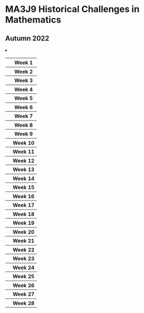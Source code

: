 <head>
<script type="text/javascript" id="MathJax-script" async
  src="https://cdn.jsdelivr.net/npm/mathjax@3/es5/tex-mml-chtml.js">
</script>
<script>
  MathJax = {
    tex: {
      inlineMath: [['$', '$']]
    }
  };
</script>
</head>


# MA3J9 Historical Challenges in Mathematics
## Autumn 2022

<table>
  <tbody>
<!--  ##################  Week 1  ################## -->
    <tr><th></th><th align=center>Week 1</th></tr><tr>
        </ul>
      </td>
    </tr>
<!--  ##################  Week 2  ################## -->
    <tr><th></th><th align=center>Week 2</th></tr><tr>
        </ul>
      </td>
    </tr>
<!--  ##################  Week 3  ################## -->
    <tr><th></th><th align=center>Week 3</th></tr><tr>
        </ul>
      </td>
    </tr>
<!--  ##################  Week 4  ################## -->
    <tr><th></th><th align=center>Week 4</th></tr><tr>
        </ul>
      </td>
    </tr>
<!--  ##################  Week 5  ################## -->
    <tr><th></th><th align=center>Week 5</th></tr><tr>
        </ul>
      </td>
    </tr>
<!--  ##################  Week 6  ################## -->
    <tr><th></th><th align=center>Week 6</th></tr><tr>
        </ul>
      </td>
    </tr>
<!--  ##################  Week 7  ################## -->
    <tr><th></th><th align=center>Week 7</th></tr><tr>
        </ul>
      </td>
    </tr>
<!--  ##################  Week 8  ################## -->
    <tr><th></th><th align=center>Week 8</th></tr><tr>
        </ul>
      </td>
    </tr>
<!--  ##################  Week 9  ################## -->
    <tr><th></th><th align=center>Week 9</th></tr><tr>
        </ul>
      </td>
    </tr>
<!--  ##################  Week 10  ################## -->
    <tr><th></th><th align=center>Week 10</th></tr><tr>
        </ul>
      </td>
    </tr>
<!--  ##################  Week 11  ################## -->
    <tr><th></th><th align=center>Week 11</th></tr><tr>
        </ul>
      </td>
    </tr>
<!--  ##################  Week 12  ################## -->
    <tr><th></th><th align=center>Week 12</th></tr><tr>
        </ul>
      </td>
    </tr>
<!--  ##################  Week 13  ################## -->
    <tr><th></th><th align=center>Week 13</th></tr><tr>
        </ul>
      </td>
    </tr>
<!--  ##################  Week 14  ################## -->
    <tr><th></th><th align=center>Week 14</th></tr><tr>
        </ul>
      </td>
    </tr>
<!--  ##################  Week 15  ################## -->
    <tr><th></th><th align=center>Week 15</th></tr><tr>
        </ul>
      </td>
    </tr>
<!--  ##################  Week 16  ################## -->
    <tr><th></th><th align=center>Week 16</th></tr><tr>
        </ul>
      </td>
    </tr>
<!--  ##################  Week 17  ################## -->
    <tr><th></th><th align=center>Week 17</th></tr><tr>
        </ul>
      </td>
    </tr>
<!--  ##################  Week 18  ################## -->
    <tr><th></th><th align=center>Week 18</th></tr><tr>
        </ul>
      </td>
    </tr>
<!--  ##################  Week 19  ################## -->
    <tr><th></th><th align=center>Week 19</th></tr><tr>
        </ul>
      </td>
    </tr>
<!--  ##################  Week 20  ################## -->
    <tr><th></th><th align=center>Week 20</th></tr><tr>
        </ul>
      </td>
    </tr>
<!--  ##################  Week 21  ################## -->
    <tr><th></th><th align=center>Week 21</th></tr><tr>
        </ul>
      </td>
    </tr>
<!--  ##################  Week 22  ################## -->
    <tr><th></th><th align=center>Week 22</th></tr><tr>
        </ul>
      </td>
    </tr>
<!--  ##################  Week 23  ################## -->
    <tr><th></th><th align=center>Week 23</th></tr><tr>
        </ul>
      </td>
    </tr>
<!--  ##################  Week 24  ################## -->
    <tr><th></th><th align=center>Week 24</th></tr><tr>
        </ul>
      </td>
    </tr>
<!--  ##################  Week 25  ################## -->
    <tr><th></th><th align=center>Week 25</th></tr><tr>
        </ul>
      </td>
    </tr>
<!--  ##################  Week 26  ################## -->
    <tr><th></th><th align=center>Week 26</th></tr><tr>
        </ul>
      </td>
    </tr>
<!--  ##################  Week 27  ################## -->
    <tr><th></th><th align=center>Week 27</th></tr><tr>
        </ul>
      </td>
    </tr>
<!--  ##################  Week 28  ################## -->
    <tr><th></th><th align=center>Week 28</th></tr><tr>
          <li></li>
        </ul>
      </td>
    </tr>
  </tbody>
</table>
